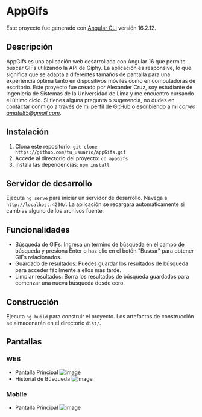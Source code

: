 # AppGifs

Este proyecto fue generado con [Angular CLI](https://github.com/angular/angular-cli) versión 16.2.12.

## Descripción

AppGifs es una aplicación web desarrollada con Angular 16 que permite buscar GIFs utilizando la API de Giphy. La aplicación es responsive, lo que significa que se adapta a diferentes tamaños de pantalla para una experiencia óptima tanto en dispositivos móviles como en computadoras de escritorio.
Este proyecto fue creado por Alexander Cruz, soy estudiante de Ingeniería de Sistemas de la Universidad de Lima y me encuentro cursando el último ciclo. Si tienes alguna pregunta o sugerencia, no dudes en contactar conmigo a través de [mi perfil de GitHub](https://github.com/tu_usuario) o escribiendo a mi *correo amatu85@gmail.com*.

## Instalación

1. Clona este repositorio: `git clone https://github.com/tu_usuario/appGifs.git`
2. Accede al directorio del proyecto: `cd appGifs`
3. Instala las dependencias: `npm install`

## Servidor de desarrollo

Ejecuta `ng serve` para iniciar un servidor de desarrollo. Navega a `http://localhost:4200/`. La aplicación se recargará automáticamente si cambias alguno de los archivos fuente.

## Funcionalidades

- Búsqueda de GIFs: Ingresa un término de búsqueda en el campo de búsqueda y presiona Enter o haz clic en el botón "Buscar" para obtener GIFs relacionados.
- Guardado de resultados: Puedes guardar los resultados de búsqueda para acceder fácilmente a ellos más tarde.
- Limpiar resultados: Borra los resultados de búsqueda guardados para comenzar una nueva búsqueda desde cero.

## Construcción

Ejecuta `ng build` para construir el proyecto. Los artefactos de construcción se almacenarán en el directorio `dist/`.

## Pantallas
### WEB
- Pantalla Principal
![image](https://github.com/Alexcapo2022/GIFS-APP/assets/98053517/e07e0225-570e-4364-8174-682c31504f43)
- Historial de Búsqueda
![image](https://github.com/Alexcapo2022/GIFS-APP/assets/98053517/432897e6-e445-4018-95dc-15a897a79724)

### Mobile
- Pantalla Principal
![image](https://github.com/Alexcapo2022/GIFS-APP/assets/98053517/562c6be9-21f7-45ea-8c2f-8f09f82a10f8)



